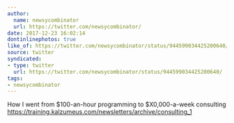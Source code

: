 ```yaml
---
author:
  name: newsycombinator
  url: https://twitter.com/newsycombinator/
date: 2017-12-23 16:02:14
dontinlinephotos: true
like_of: https://twitter.com/newsycombinator/status/944599034425200640/
source: twitter
syndicated:
- type: twitter
  url: https://twitter.com/newsycombinator/status/944599034425200640/
tags:
- newsycombinator
---
```


How I went from $100-an-hour programming to $X0,000-a-week consulting https://training.kalzumeus.com/newsletters/archive/consulting_1